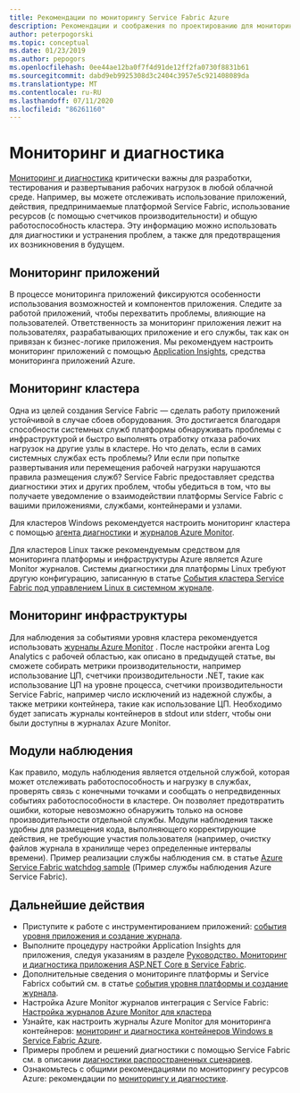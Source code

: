```yaml
---
title: Рекомендации по мониторингу Service Fabric Azure
description: Рекомендации и соображения по проектированию для мониторинга кластеров и приложений с помощью Azure Service Fabric.
author: peterpogorski
ms.topic: conceptual
ms.date: 01/23/2019
ms.author: pepogors
ms.openlocfilehash: 0ee44ae12ba0f7f4d91de12ff2fa0730f8831b61
ms.sourcegitcommit: dabd9eb9925308d3c2404c3957e5c921408089da
ms.translationtype: MT
ms.contentlocale: ru-RU
ms.lasthandoff: 07/11/2020
ms.locfileid: "86261160"
---
```

# <a name="monitoring-and-diagnostics"></a>Мониторинг и диагностика

[Мониторинг и диагностика](./service-fabric-diagnostics-overview.md) критически важны для разработки, тестирования и развертывания рабочих нагрузок в любой облачной среде. Например, вы можете отслеживать использование приложений, действия, предпринимаемые платформой Service Fabric, использование ресурсов (с помощью счетчиков производительности) и общую работоспособность кластера. Эту информацию можно использовать для диагностики и устранения проблем, а также для предотвращения их возникновения в будущем.

## <a name="application-monitoring"></a>Мониторинг приложений

В процессе мониторинга приложений фиксируются особенности использования возможностей и компонентов приложения. Следите за работой приложений, чтобы перехватить проблемы, влияющие на пользователей. Ответственность за мониторинг приложения лежит на пользователях, разрабатывающих приложение и его службы, так как он привязан к бизнес-логике приложения. Мы рекомендуем настроить мониторинг приложений с помощью [Application Insights](./service-fabric-tutorial-monitoring-aspnet.md), средства мониторинга приложений Azure.

## <a name="cluster-monitoring"></a>Мониторинг кластера

Одна из целей создания Service Fabric — сделать работу приложений устойчивой в случае сбоев оборудования. Это достигается благодаря способности системных служб платформы обнаруживать проблемы с инфраструктурой и быстро выполнять отработку отказа рабочих нагрузок на другие узлы в кластере. Но что делать, если в самих системных службах есть проблемы? Или если при попытке развертывания или перемещения рабочей нагрузки нарушаются правила размещения служб? Service Fabric предоставляет средства диагностики этих и других проблем, чтобы убедиться в том, что вы получаете уведомление о взаимодействии платформы Service Fabric с вашими приложениями, службами, контейнерами и узлами.

Для кластеров Windows рекомендуется настроить мониторинг кластера с помощью [агента диагностики](./service-fabric-diagnostics-event-aggregation-wad.md) и [журналов Azure Monitor](./service-fabric-diagnostics-oms-setup.md).

Для кластеров Linux также рекомендуемым средством для мониторинга платформы и инфраструктуры Azure является Azure Monitor журналов. Системы диагностики для платформы Linux требуют другую конфигурацию, записанную в статье [События кластера Service Fabric под управлением Linux в системном журнале](./service-fabric-diagnostics-oms-syslog.md).

## <a name="infrastructure-monitoring"></a>Мониторинг инфраструктуры

Для наблюдения за событиями уровня кластера рекомендуется использовать [журналы Azure Monitor](./service-fabric-diagnostics-oms-agent.md) . После настройки агента Log Analytics с рабочей областью, как описано в предыдущей статье, вы сможете собирать метрики производительности, например использование ЦП, счетчики производительности .NET, такие как использование ЦП на уровне процесса, счетчики производительности Service Fabric, например число исключений из надежной службы, а также метрики контейнера, такие как использование ЦП.  Необходимо будет записать журналы контейнеров в stdout или stderr, чтобы они были доступны в журналах Azure Monitor.

## <a name="watchdogs"></a>Модули наблюдения

Как правило, модуль наблюдения является отдельной службой, которая может отслеживать работоспособность и нагрузку в службах, проверять связь с конечными точками и сообщать о непредвиденных событиях работоспособности в кластере. Он позволяет предотвратить ошибки, которые невозможно обнаружить только на основе производительности отдельной службы. Модули наблюдения также удобны для размещения кода, выполняющего корректирующие действия, не требующие участия пользователя (например, очистку файлов журнала в хранилище через определенные интервалы времени). Пример реализации службы наблюдения см. в статье [Azure Service Fabric watchdog sample](https://github.com/Azure-Samples/service-fabric-watchdog-service) (Пример службы наблюдения Azure Service Fabric).

## <a name="next-steps"></a>Дальнейшие действия

* Приступите к работе с инструментированием приложений: [события уровня приложения и создание журнала](service-fabric-diagnostics-event-generation-app.md).
* Выполните процедуру настройки Application Insights для приложения, следуя указаниям в разделе [Руководство. Мониторинг и диагностика приложения ASP.NET Core в Service Fabric](service-fabric-tutorial-monitoring-aspnet.md).
* Дополнительные сведения о мониторинге платформы и Service Fabricх событий см. в статье [события уровня платформы и создание журнала](service-fabric-diagnostics-event-generation-infra.md).
* Настройка Azure Monitor журналов интеграция с Service Fabric: [Настройка журналов Azure Monitor для кластера](service-fabric-diagnostics-oms-setup.md)
* Узнайте, как настроить журналы Azure Monitor для мониторинга контейнеров: [мониторинг и диагностика контейнеров Windows в Service Fabric Azure](service-fabric-tutorial-monitoring-wincontainers.md).
* Примеры проблем и решений диагностики с помощью Service Fabric см. в описании [диагностики распространенных сценариев](service-fabric-diagnostics-common-scenarios.md).
* Ознакомьтесь с общими рекомендациями по мониторингу ресурсов Azure: рекомендации по [мониторингу и диагностике](/azure/architecture/best-practices/monitoring).
